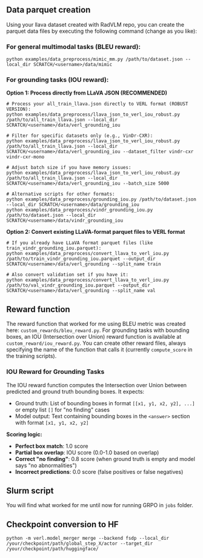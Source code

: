 ## Data parquet creation
Using your llava dataset created with RadVLM repo, you can create the parquet data files by executing the following command (change as you like):

### For general multimodal tasks (BLEU reward):
```
python examples/data_preprocess/mimic_mm.py /path/to/dataset.json --local_dir SCRATCH/<username>/data/mimic
```

### For grounding tasks (IOU reward):

**Option 1: Process directly from LLaVA JSON (RECOMMENDED)**
```
# Process your all_train_llava.json directly to VERL format (ROBUST VERSION):
python examples/data_preprocess/llava_json_to_verl_iou_robust.py /path/to/all_train_llava.json --local_dir SCRATCH/<username>/data/verl_grounding_iou

# Filter for specific datasets only (e.g., VinDr-CXR):
python examples/data_preprocess/llava_json_to_verl_iou_robust.py /path/to/all_train_llava.json --local_dir SCRATCH/<username>/data/verl_grounding_iou --dataset_filter vindr-cxr vindr-cxr-mono

# Adjust batch size if you have memory issues:
python examples/data_preprocess/llava_json_to_verl_iou_robust.py /path/to/all_train_llava.json --local_dir SCRATCH/<username>/data/verl_grounding_iou --batch_size 5000

# Alternative scripts for other formats:
python examples/data_preprocess/grounding_iou.py /path/to/dataset.json --local_dir SCRATCH/<username>/data/grounding_iou
python examples/data_preprocess/vindr_grounding_iou.py /path/to/dataset.json --local_dir SCRATCH/<username>/data/vindr_grounding_iou
```

**Option 2: Convert existing LLaVA-format parquet files to VERL format**
```
# If you already have LLaVA format parquet files (like train_vindr_grounding_iou.parquet):
python examples/data_preprocess/convert_llava_to_verl_iou.py /path/to/train_vindr_grounding_iou.parquet --output_dir SCRATCH/<username>/data/verl_grounding --split_name train

# Also convert validation set if you have it:
python examples/data_preprocess/convert_llava_to_verl_iou.py /path/to/val_vindr_grounding_iou.parquet --output_dir SCRATCH/<username>/data/verl_grounding --split_name val
```

## Reward function 
The reward function that worked for me using BLEU metric was created here: `custom_rewards/bleu_reward.py`. For grounding tasks with bounding boxes, an IOU (Intersection over Union) reward function is available at `custom_reward/iou_reward.py`. You can create other reward files, always specifying the name of the function that calls it (currently `compute_score` in the training scripts).

### IOU Reward for Grounding Tasks
The IOU reward function computes the Intersection over Union between predicted and ground truth bounding boxes. It expects:
- Ground truth: List of bounding boxes in format `[[x1, y1, x2, y2], ...]` or empty list `[]` for "no finding" cases
- Model output: Text containing bounding boxes in the `<answer>` section with format `[x1, y1, x2, y2]`

**Scoring logic:**
- **Perfect box match**: 1.0 score
- **Partial box overlap**: IOU score (0.0-1.0 based on overlap)
- **Correct "no finding"**: 0.8 score (when ground truth is empty and model says "no abnormalities")
- **Incorrect predictions**: 0.0 score (false positives or false negatives) 

## Slurm script 
You will find what worked for me until now for running GRPO in `jobs` folder. 

## Checkpoint conversion to HF
```
python -m verl.model_merger merge --backend fsdp --local_dir /your/checkpoint/path/global_step_X/actor --target_dir /your/checkpoint/path/huggingface/
```


